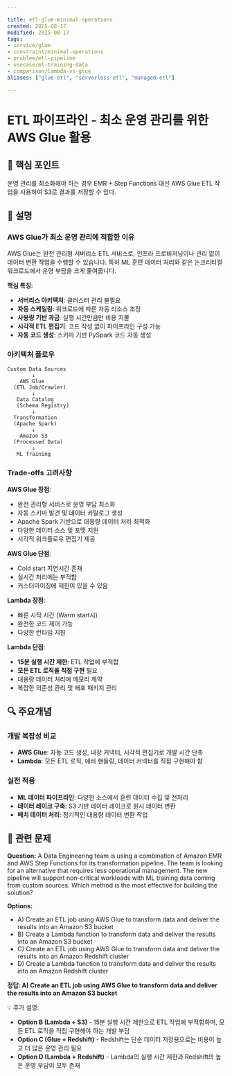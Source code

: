 ```yaml
---

title: etl-glue-minimal-operations
created: 2025-08-17
modified: 2025-08-17
tags:
- service/glue
- constraint/minimal-operations
- problem/etl-pipeline
- usecase/ml-training-data
- comparison/lambda-vs-glue
aliases: ["glue-etl", "serverless-etl", "managed-etl"]

---
```


# ETL 파이프라인 - 최소 운영 관리를 위한 AWS Glue 활용

## 🎯 핵심 포인트

운영 관리를 최소화해야 하는 경우 EMR + Step Functions 대신 AWS Glue ETL 작업을 사용하여 S3로 결과를 저장할 수 있다.

## 📝 설명

### AWS Glue가 최소 운영 관리에 적합한 이유

AWS Glue는 완전 관리형 서버리스 ETL 서비스로, 인프라 프로비저닝이나 관리 없이 데이터 변환 작업을 수행할 수 있습니다. 특히 ML 훈련 데이터 처리와 같은 논크리티컬 워크로드에서 운영 부담을 크게 줄여줍니다.

**핵심 특징:**
- **서버리스 아키텍처**: 클러스터 관리 불필요
- **자동 스케일링**: 워크로드에 따른 자동 리소스 조정
- **사용량 기반 과금**: 실행 시간만큼만 비용 지불
- **시각적 ETL 편집기**: 코드 작성 없이 파이프라인 구성 가능
- **자동 코드 생성**: 스키마 기반 PySpark 코드 자동 생성

### 아키텍처 플로우

```
Custom Data Sources
        ↓
    AWS Glue
  (ETL Job/Crawler)
        ↓
   Data Catalog
   (Schema Registry)
        ↓
  Transformation
  (Apache Spark)
        ↓
    Amazon S3
  (Processed Data)
        ↓
   ML Training
```

### Trade-offs 고려사항

**AWS Glue 장점**:
- 완전 관리형 서비스로 운영 부담 최소화
- 자동 스키마 발견 및 데이터 카탈로그 생성
- Apache Spark 기반으로 대용량 데이터 처리 최적화
- 다양한 데이터 소스 및 포맷 지원
- 시각적 워크플로우 편집기 제공

**AWS Glue 단점**:
- Cold start 지연시간 존재
- 실시간 처리에는 부적합
- 커스터마이징에 제한이 있을 수 있음

**Lambda 장점**:
- 빠른 시작 시간 (Warm start시)
- 완전한 코드 제어 가능
- 다양한 런타임 지원

**Lambda 단점**:
- **15분 실행 시간 제한**: ETL 작업에 부적합
- **모든 ETL 로직을 직접 구현** 필요
- 대용량 데이터 처리에 메모리 제약
- 복잡한 의존성 관리 및 배포 패키지 관리

## 🔍 주요개념

### 개발 복잡성 비교

- **AWS Glue**: 자동 코드 생성, 내장 커넥터, 시각적 편집기로 개발 시간 단축
- **Lambda**: 모든 ETL 로직, 에러 핸들링, 데이터 커넥터를 직접 구현해야 함

### 실전 적용

- **ML 데이터 파이프라인**: 다양한 소스에서 훈련 데이터 수집 및 전처리
- **데이터 레이크 구축**: S3 기반 데이터 레이크로 원시 데이터 변환
- **배치 데이터 처리**: 정기적인 대용량 데이터 변환 작업

## 📝 관련 문제

**Question:** A Data Engineering team is using a combination of Amazon EMR and AWS Step Functions for its transformation pipeline. The team is looking for an alternative that requires less operational management. The new pipeline will support non-critical workloads with ML training data coming from custom sources. Which method is the most effective for building the solution?

**Options:**

- A) Create an ETL job using AWS Glue to transform data and deliver the results into an Amazon S3 bucket
- B) Create a Lambda function to transform data and deliver the results into an Amazon S3 bucket
- C) Create an ETL job using AWS Glue to transform data and deliver the results into an Amazon Redshift cluster
- D) Create a Lambda function to transform data and deliver the results into an Amazon Redshift cluster

**정답: A) Create an ETL job using AWS Glue to transform data and deliver the results into an Amazon S3 bucket**

💡 추가 설명:

- **Option B (Lambda + S3)** - 15분 실행 시간 제한으로 ETL 작업에 부적합하며, 모든 ETL 로직을 직접 구현해야 하는 개발 부담
- **Option C (Glue + Redshift)** - Redshift는 단순 데이터 저장용으로는 비용이 높고 더 많은 운영 관리 필요
- **Option D (Lambda + Redshift)** - Lambda의 실행 시간 제한과 Redshift의 높은 운영 부담이 모두 존재